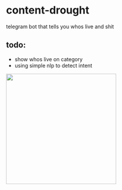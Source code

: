 # content-drought
telegram bot that tells you whos live and shit

## todo:
- show whos live on category  
- using simple nlp to detect intent  

<img style="width: 300px" src="https://news.cgtn.com/news/7959544e7a517a4e3067444d34637a4e7863444f31457a6333566d54/img/131fd68c199a439d92436bd943d8b369/131fd68c199a439d92436bd943d8b369.jpg"/>
